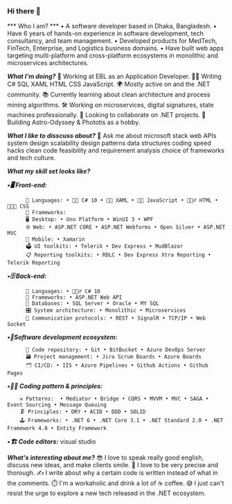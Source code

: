 ### Hi there 👋
*** Who I am? ***
  • A software developer based in Dhaka, Bangladesh.
  • Have 6 years of hands-on experience in software development, tech consultancy, and team management.
  • Developed products for MedTech, FinTech, Enterprise, and Logistics business domains.
  • Have built web apps targeting multi-platform and cross-platform ecosystems in monolithic and microservices architectures.

***What I'm doing?***
  🏢 Working at EBL as an Application Developer.
  👨‍💻 Writing C# SQL XAML HTML CSS JavaScript.
  🌍 Mostly active on  and the .NET community.
  📚 Currently learning about clean architecture and process mining algorithms.
  🛠️ Working on microservices, digital signatures, state machines professionally.
  👯 Looking to collaborate on .NET projects.
  🥰 Building Astro-Odyssey & Phototis as a hobby.

***What I like to disscuss about?***
  💬 Ask me about microsoft stack web APIs system design scalability design patterns data structures coding speed hacks clean code feasibility and requirement analysis choice of frameworks and tech culture.

***What my skill set looks like?***

  ***•🖥 Front-end:***

          📜 Languages: • 🧙🏻 C# 10 • 👨‍🏭 XAML • 👨‍🔧 JavaScript • 🧚🏻‍♂️ HTML • 👨🏻‍🎨 CSS
          🔬 Frameworks:
          🖥 Desktop: • Uno Platform • WinUI 3 • WPF
          🌐 Web: • ASP.NET CORE • ASP.NET Webforms • Open Silver • ASP.NET MVC
          📱 Mobile: • Xamarin 
          🗳 UI toolkits: • Telerik • Dev Express • MudBlazor
          📋 Reporting toolkits: • RDLC • Dev Express Xtra Reporting • Telerik Reporting
        
  ***•🗄️ Back-end:***

          📜 Languages: • 🧙🏻‍♂️ C# 10
          🔭 Frameworks: • ASP.NET Web API
          💾 Databases: • SQL Server • Oracle • MY SQL
          🎛 System architecture: • Monolithic • Microservices
          🔌 Communication protocols: • REST • SignalR • TCP/IP • Web Socket
          
   ***•🎡Software development ecosystem:***

          📁 Code repository: • Git • BitBucket • Azure DevOps Server
          🗃 Project management: • Jira Scrum Boards • Azure Boards
          🗂 CI/CD: • IIS • Azure Pipelines • Github Actions • Github Pages
          
  ***•🧙‍♂️ Coding pattern & principles:***

        ⚒ Patterns:  • Mediator • Bridge • CQRS • MVVM • MVC • SAGA • Event Sourcing • Message Queuing
        🗜 Principles: • DRY • ACID • DDD • SOLID
        🕹 Frameworks: • .NET 6 • .NET Core 3.1 • .NET Standard 2.0 • .NET Framework 4.8 • Entity Framework
    
  ***•🏗️ Code editors:***  visual studio
    
***What's interesting about me?***
  😎 I love to speak really good english, discuss new ideas, and make clients smile.
  🧐 I love to be very precise and thorough.
  ✍️ I write about why a certain code is written instead of what in the comments.
  ⏱️ I'm a workaholic and drink a lot of ☕ coffee.
  😅 I just can't resist the urge to explore a new tech released in the .NET ecosystem.


<!--
**Hasinul/Hasinul** is a ✨ _special_ ✨ repository because its `README.md` (this file) appears on your GitHub profile.

A software developer based in Dhaka, Bangladesh.


Here are some ideas to get you started:

- 🔭 I’m currently working on ...
- 🌱 I’m currently learning ...
- 👯 I’m looking to collaborate on ...
- 🤔 I’m looking for help with ...
- 💬 Ask me about ...
- 📫 How to reach me: ...
- 😄 Pronouns: ...
- ⚡ Fun fact: ...
-->
